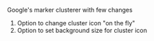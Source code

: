 Google's marker clusterer with few changes
1) Option to change cluster icon "on the fly"
2) Option to set background size for cluster icon
